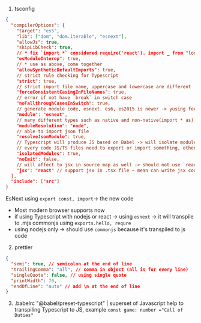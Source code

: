 1. tsconfig

```json
{
  "compilerOptions": {
    "target": "es5",
    "lib": ["dom", "dom.iterable", "esnext"],
    "allowJs": true,
    "skipLibCheck": true,
    // * fix `import *` considered require('react'). import _ from "lodash` will be consider require('lodash').default
    "esModuleInterop": true,
    // * use as above, come together
    "allowSyntheticDefaultImports": true,
    // strict rule checking for Typescript
    "strict": true,
    // strict import file name, uppercase and lowercase are different
    "forceConsistentCasingInFileNames": true,
    // error if not have `break` in switch case
    "noFallthroughCasesInSwitch": true,
    // generate module code, esnext. es6, es2015 is newer -> yusing for react typescript
    "module": "esnext",
    // many different types such as native and non-native(import * as) -> solve it
    "moduleResolution": "node",
    // able to import json file
    "resolveJsonModule": true,
    // Typescript will produce JS based on Babel -> will isolate module to import
    // every code JS/TS files need to export or import something, otherwise get errors
    "isolatedModules": true,
    "noEmit": false,
    // will affect to jsx in source map as well -> should not use `react-jsx`
    "jsx": "react" // support jsx in .tsx file ~ mean can write jsx code
  },
  "include": ["src"]
}
```

EsNext using `export const, import`-> the new code

- Most modern browser supports now
- if using Typescript with nodejs or react -> using `esnext` -> it will transpile to .mjs
  commonjs using `exports.hello, requre`
- using nodejs only -> should use `commonjs` because it's transpiled to js code

2. prettier

```json
{
  "semi": true, // semicolon at the end of line
  "trailingComma": "all", // comma in object (all is for every line)
  "singleQuote": false, // using single quote
  "printWidth": 70,
  "endOfLine": "auto" // add \n at the end of line
}
```

3. .babelrc
"@babel/preset-typescript" | superset of Javascript help to transpiling Typescript to JS, example `const game: number ="Call of Duties"`
    